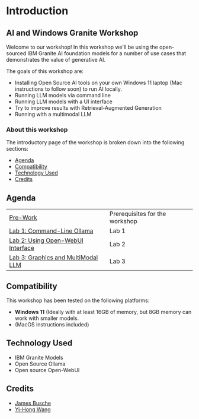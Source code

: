 # Introduction

## AI and Windows Granite Workshop

Welcome to our workshop! In this workshop we'll be using the open-sourced IBM Granite AI foundation models for a number of use cases that demonstrates the value of generative AI.

The goals of this workshop are:

* Installing Open Source AI tools on your own Windows 11 laptop (Mac instructions to follow soon) to run AI locally.
* Running LLM models via command line
* Running LLM models with a UI interface
* Try to improve results with Retrieval-Augmented Generation 
* Running with a multimodal LLM 

### About this workshop

The introductory page of the workshop is broken down into the following sections:

* [Agenda](#agenda)
* [Compatibility](#compatibility)
* [Technology Used](#technology-used)
* [Credits](#credits)

## Agenda

|  |  |
| :--- | :--- |
| [Pre-Work](pre-work/README.md) | Prerequisites for the workshop |
| [Lab 1: Command-Line Ollama](lab-1/README.md) | Lab 1 |
| [Lab 2: Using Open-WebUI Interface](lab-2/README.md) | Lab 2 |
| [Lab 3: Graphics and MultiModal LLM](lab-3/README.md) | Lab 3 |

## Compatibility

This workshop has been tested on the following platforms:

* **Windows 11** (Ideally with at least 16GB of memory, but 8GB memory can work with smaller models.
* (MacOS instructions included)

## Technology Used

* IBM Granite Models
* Open Source Ollama
* Open source Open-WebUI

## Credits

* [James Busche](https://github.com/jbusche)
* [Yi-Hong Wang](https://github.com/yhwang)
